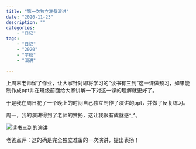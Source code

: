```yaml
---
title: "第一次独立准备演讲"
date: "2020-11-23"
description: ""
categories:
    - "日记"
tags:
    - "日记"
    - "2020"
    - "学校"
    - "演讲"

---
```


上周末老师留了作业，让大家针对即将学习的“读书有三到”这一课做预习，如果能制作成ppt并在班级前面给大家讲解一下对这一课的理解就更好了。

于是我在周日花了一个晚上的时间自己独立制作了演讲的ppt，并做了反复练习。

周一，我的演讲得到了老师的赞扬，这让我很有成就感^_^。

![读书三到的演讲](http://image.tonybai.com/img/202011/diary_20201123_01.jpeg)

老爸点评：这的确是完全独立准备的一次演讲，提出表扬！
